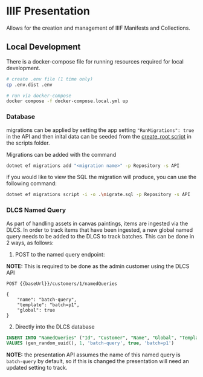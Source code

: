 # IIIF Presentation

Allows for the creation and management of IIIF Manifests and Collections.

## Local Development

There is a docker-compose file for running resources required for local development.

```bash
# create .env file (1 time only)
cp .env.dist .env

# run via docker-compose
docker compose -f docker-compose.local.yml up
```

### Database

migrations can be applied by setting the app setting `"RunMigrations": true` in the API and then inital data can be seeded from the [create_root script](/scripts/create_root.sql) in the scripts folder.

Migrations can be added with the command

```bash
dotnet ef migrations add "<migration name>" -p Repository -s API
```

if you would like to view the SQL the migration will produce, you can use the following command:

```bash
dotnet ef migrations script -i -o .\migrate.sql -p Repository -s API
```

### DLCS Named Query

As part of handling assets in canvas paintings, items are ingested via the DLCS.  In order to track items that have been ingested, a new global named query needs to be added to the DLCS to track batches.  This can be done in 2 ways, as follows:

1. POST to the named query endpoint:

**NOTE:** This is required to be done as the admin customer using the DLCS API

```
POST {{baseUrl}}/customers/1/namedQueries

{
    "name": "batch-query",
    "template": "batch=p1",
    "global": true
}
```

2. Directly into the DLCS database

```sql
INSERT INTO "NamedQueries" ("Id", "Customer", "Name", "Global", "Template")
VALUES (gen_random_uuid(), 1, 'batch-query', true, 'batch=p1')
```

**NOTE:** the presentation API assumes the name of this named query is `batch-query` by default, so if this is changed the presentation will need an updated setting to track.
